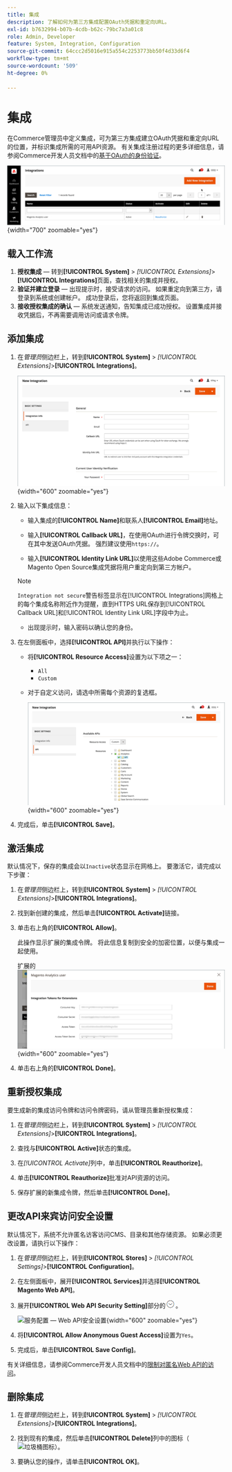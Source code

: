 ```yaml
---
title: 集成
description: 了解如何为第三方集成配置OAuth凭据和重定向URL。
exl-id: b7632994-b07b-4cdb-b62c-79bc7a3a01c8
role: Admin, Developer
feature: System, Integration, Configuration
source-git-commit: 64ccc2d5016e915a554c2253773bb50f4d33d6f4
workflow-type: tm+mt
source-wordcount: '509'
ht-degree: 0%

---
```


# 集成

在Commerce管理员中定义集成，可为第三方集成建立OAuth凭据和重定向URL的位置，并标识集成所需的可用API资源。 有关集成注册过程的更多详细信息，请参阅Commerce开发人员文档中的[基于OAuth的身份验证](https://developer.adobe.com/commerce/webapi/get-started/authentication/gs-authentication-oauth/)。

![集成](./assets/integrations.png){width="700" zoomable="yes"}

## 载入工作流

1. **授权集成** — 转到&#x200B;**[!UICONTROL System]** > _[!UICONTROL Extensions]_>**[!UICONTROL Integrations]**&#x200B;页面，查找相关的集成并授权。
1. **验证并建立登录** — 出现提示时，接受请求的访问。 如果重定向到第三方，请登录到系统或创建帐户。 成功登录后，您将返回到集成页面。
1. **接收授权集成的确认** — 系统发送通知，告知集成已成功授权。 设置集成并接收凭据后，不再需要调用访问或请求令牌。

## 添加集成

1. 在&#x200B;_管理员_&#x200B;侧边栏上，转到&#x200B;**[!UICONTROL System]** > _[!UICONTROL Extensions]_>**[!UICONTROL Integrations]**。

   ![新集成](./assets/integration-new.png){width="600" zoomable="yes"}

1. 输入以下集成信息：

   - 输入集成的&#x200B;**[!UICONTROL Name]**&#x200B;和联系人&#x200B;**[!UICONTROL Email]**&#x200B;地址。

   - 输入&#x200B;**[!UICONTROL Callback URL]**，在使用OAuth进行令牌交换时，可在其中发送OAuth凭据。 强烈建议使用`https://`。

   - 输入&#x200B;**[!UICONTROL Identity Link URL]**&#x200B;以使用这些Adobe Commerce或Magento Open Source集成凭据将用户重定向到第三方帐户。

   >[!NOTE]
   >
   > `Integration not secure`警告标签显示在[!UICONTROL Integrations]网格上的每个集成名称附近作为提醒，直到HTTPS URL保存到[!UICONTROL Callback URL]和[!UICONTROL Identity Link URL]字段中为止。

   - 出现提示时，输入密码以确认您的身份。

1. 在左侧面板中，选择&#x200B;**[!UICONTROL API]**&#x200B;并执行以下操作：

   - 将&#x200B;**[!UICONTROL Resource Access]**&#x200B;设置为以下项之一：

      - `All`
      - `Custom`

   - 对于自定义访问，请选中所需每个资源的复选框。

     ![集成 — 可用API](./assets/integrations-available-api.png){width="600" zoomable="yes"}

1. 完成后，单击&#x200B;**[!UICONTROL Save]**。

## 激活集成

默认情况下，保存的集成会以`Inactive`状态显示在网格上。 要激活它，请完成以下步骤：

1. 在&#x200B;_管理员_&#x200B;侧边栏上，转到&#x200B;**[!UICONTROL System]** > _[!UICONTROL Extensions]_>**[!UICONTROL Integrations]**。

1. 找到新创建的集成，然后单击&#x200B;**[!UICONTROL Activate]**&#x200B;链接。

1. 单击右上角的&#x200B;**[!UICONTROL Allow]**。

   此操作显示扩展的集成令牌。 将此信息复制到安全的加密位置，以便与集成一起使用。

   扩展的![集成令牌](./assets/integration-tokens-for-extensions.png){width="600" zoomable="yes"}

1. 单击右上角的&#x200B;**[!UICONTROL Done]**。

## 重新授权集成

要生成新的集成访问令牌和访问令牌密码，请从管理员重新授权集成：

1. 在&#x200B;_管理员_&#x200B;侧边栏上，转到&#x200B;**[!UICONTROL System]** > _[!UICONTROL Extensions]_>**[!UICONTROL Integrations]**。

1. 查找与&#x200B;**[!UICONTROL Active]**&#x200B;状态的集成。

1. 在&#x200B;_[!UICONTROL Activate]_&#x200B;列中，单击&#x200B;**[!UICONTROL Reauthorize]**。

1. 单击&#x200B;**[!UICONTROL Reauthorize]**&#x200B;批准对API资源的访问。

1. 保存扩展的新集成令牌，然后单击&#x200B;**[!UICONTROL Done]**。

## 更改API来宾访问安全设置

默认情况下，系统不允许匿名访客访问CMS、目录和其他存储资源。 如果必须更改设置，请执行以下操作：

1. 在&#x200B;_管理员_&#x200B;侧边栏上，转到&#x200B;**[!UICONTROL Stores]** > _[!UICONTROL Settings]_>**[!UICONTROL Configuration]**。

1. 在左侧面板中，展开&#x200B;**[!UICONTROL Services]**&#x200B;并选择&#x200B;**[!UICONTROL Magento Web API]**。

1. 展开&#x200B;**[!UICONTROL Web API Security Setting]**&#x200B;部分的![扩展选择器](../assets/icon-display-expand.png)。

   ![服务配置 — Web API安全设置](../configuration-reference/services/assets/web-api-security.png){width="600" zoomable="yes"}

1. 将&#x200B;**[!UICONTROL Allow Anonymous Guest Access]**&#x200B;设置为`Yes`。

1. 完成后，单击&#x200B;**[!UICONTROL Save Config]**。

有关详细信息，请参阅Commerce开发人员文档中的[限制对匿名Web API的访问](https://developer.adobe.com/commerce/webapi/rest/use-rest/anonymous-api-security/)。

## 删除集成

1. 在&#x200B;_管理员_&#x200B;侧边栏上，转到&#x200B;**[!UICONTROL System]** > _[!UICONTROL Extensions]_>**[!UICONTROL Integrations]**。

1. 找到现有的集成，然后单击&#x200B;**[!UICONTROL Delete]**&#x200B;列中的图标（![垃圾桶图标](../assets/icon-delete-trashcan-solid.png)）。

1. 要确认您的操作，请单击&#x200B;**[!UICONTROL OK]**。

